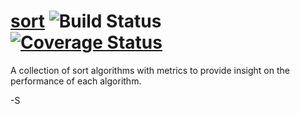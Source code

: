 # [sort](https://github.com/stmansour/sort)  ![Build Status](https://travis-ci.org/stmansour/sort.png?branch=master) &nbsp;  [![Coverage Status](https://coveralls.io/repos/stmansour/sort/badge.png?branch=master)](https://coveralls.io/r/stmansour/sort?branch=master)
A collection of sort algorithms with metrics to provide insight on the performance of each algorithm.

-S
